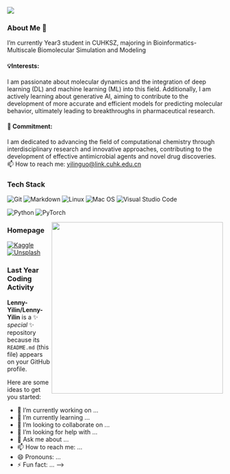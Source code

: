 
<!-- - <img width="400px" style="margin: 5px 5px 10px 10px; border-radius: 15px;" align="right" alt="Assets GIF" src="assets/giphy.gif" /> -->


![](https://komarev.com/ghpvc/?username=Lenny-Yilin)
### About Me 👋
I’m currently Year3 student in CUHKSZ, majoring in Bioinformatics-Multiscale Biomolecular Simulation and Modeling


#### 💡Interests:
I am passionate about molecular dynamics and the integration of deep learning (DL) and machine learning (ML) into this field.
Additionally, I am actively learning about generative AI, aiming to contribute to the development of more accurate and efficient models for predicting molecular behavior, ultimately leading to breakthroughs in pharmaceutical research.

#### 🚀 Commitment:
I am dedicated to advancing the field of computational chemistry through interdisciplinary research and innovative approaches, contributing to the development of effective antimicrobial agents and novel drug discoveries.
📫 How to reach me: [yilinguo@link.cuhk.edu.cn](mailto:yilinguo@link.cuhk.edu.cn)
<!-- - 👯 I’m looking to collaborate on ... -->
<!-- - 🤔 I’m looking for help with ... -->
<!-- - 💬 Ask me about ... -->
<!-- - 😄 Pronouns: ... -->
<!-- - ⚡ Fun fact: ... -->

### Tech Stack

![Git](https://img.shields.io/badge/-Git-333333?style=flat&logo=git)
![Markdown](https://img.shields.io/badge/-Markdown-333333?style=flat&logo=markdown)
![Linux](https://img.shields.io/badge/-Linux-333333?style=flat&logo=Linux&logoColor=FCC624)
![Mac OS](https://img.shields.io/badge/-Mac%20OS-333333?style=flat&logo=apple)
![Visual Studio Code](https://img.shields.io/badge/Visual%20Studio%20Code-333333?style=flat&logo=visual-studio-code&logoColor=white)

![Python](https://img.shields.io/badge/-Python-333333?style=flat&logo=Python)
![PyTorch](https://img.shields.io/badge/-PyTorch-333333?style=flat&logo=pytorch)

<img width="400px" align="right" src="https://wakatime.com/share/@018b2d56-3f39-4069-992e-2ad50513ffd3/c5a4a833-7549-460e-bfe8-265be8672cfa.svg" />

### Homepage
[![Kaggle](https://img.shields.io/badge/-Kaggle-333333?style=flat&logo=kaggle)](https://www.kaggle.com/tobyyang7)
[![Unsplash](https://img.shields.io/badge/-Unsplash-333333?style=flat&logo=unsplash)](https://unsplash.com/@tobyyang)

### Last Year Coding Activity


**Lenny-Yilin/Lenny-Yilin** is a ✨ _special_ ✨ repository because its `README.md` (this file) appears on your GitHub profile.

Here are some ideas to get you started:

- 🔭 I’m currently working on ...
- 🌱 I’m currently learning ...
- 👯 I’m looking to collaborate on ...
- 🤔 I’m looking for help with ...
- 💬 Ask me about ...
- 📫 How to reach me: ...
- 😄 Pronouns: ...
- ⚡ Fun fact: ...
-->
